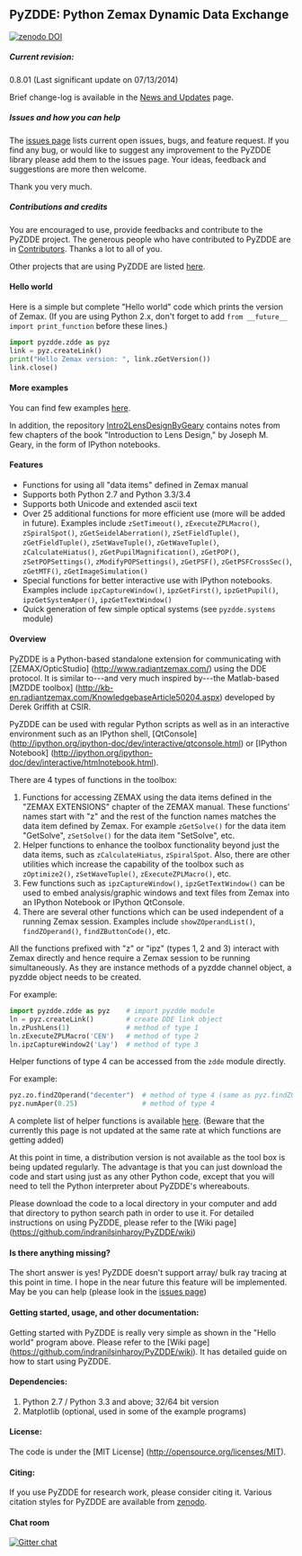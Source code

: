 ## PyZDDE: Python Zemax Dynamic Data Exchange

[![zenodo DOI](https://zenodo.org/badge/3811/indranilsinharoy/PyZDDE.png)](https://zenodo.org/record/9852?ln=en)

##### Current revision:

0.8.01 (Last significant update on 07/13/2014)

Brief change-log is available in the [News and Updates](https://github.com/indranilsinharoy/PyZDDE/wiki/News-and-updates) page.

##### Issues and how you can help

The  [issues page](https://github.com/indranilsinharoy/PyZDDE/issues?state=open) lists current open issues, bugs, and feature request. If you find any bug, or would like to suggest any improvement to the PyZDDE library please add them to the issues page. Your ideas, feedback and suggestions are more then welcome.

Thank you very much.

##### Contributions and credits

You are encouraged to use, provide feedbacks and contribute to the PyZDDE project. The generous people who have contributed to PyZDDE are in [Contributors](https://github.com/indranilsinharoy/PyZDDE/wiki/Contributors). Thanks a lot to all of you.

Other projects that are using PyZDDE are listed [here](https://github.com/indranilsinharoy/PyZDDE/wiki/Projects-using-PyZDDE).

#### Hello world

Here is a simple but complete "Hello world" code which prints the version of Zemax. 
(If you are using Python 2.x, don't forget to add `from __future__ import print_function`
before these lines.)   

```python
import pyzdde.zdde as pyz
link = pyz.createLink()
print("Hello Zemax version: ", link.zGetVersion())
link.close()
```

#### More examples

You can find few examples [here](http://nbviewer.ipython.org/github/indranilsinharoy/PyZDDE/tree/master/Examples/). 

In addition, the repository [Intro2LensDesignByGeary](https://github.com/indranilsinharoy/Intro2LensDesignByGeary) contains notes from few chapters of the book "Introduction to Lens Design," by Joseph M. Geary, in the form of IPython notebooks. 


#### Features

* Functions for using all "data items" defined in Zemax manual
* Supports both Python 2.7 and Python 3.3/3.4
* Supports both Unicode and extended ascii text
* Over 25 additional functions for more efficient use (more will be added in future). Examples include `zSetTimeout()`, `zExecuteZPLMacro()`, `zSpiralSpot()`, `zGetSeidelAberration()`, `zSetFieldTuple()`, `zGetFieldTuple()`, `zSetWaveTuple()`, `zGetWaveTuple()`, `zCalculateHiatus()`, `zGetPupilMagnification()`, `zGetPOP()`, `zSetPOPSettings()`, `zModifyPOPSettings()`, `zGetPSF()`, `zGetPSFCrossSec()`, `zGetMTF()`, `zGetImageSimulation()`
* Special functions for better interactive use with IPython notebooks. Examples include `ipzCaptureWindow()`, `ipzGetFirst()`, `ipzGetPupil()`, `ipzGetSystemAper()`, `ipzGetTextWindow()`
* Quick generation of few simple optical systems (see `pyzdde.systems` module)


#### Overview

PyZDDE is a Python-based standalone extension for communicating with [ZEMAX/OpticStudio] (http://www.radiantzemax.com/) using the DDE protocol. It is similar to---and very much inspired by---the Matlab-based [MZDDE toolbox] (http://kb-en.radiantzemax.com/KnowledgebaseArticle50204.aspx) developed by Derek Griffith at CSIR.

PyZDDE can be used with regular Python scripts as well as in an interactive environment such as an IPython shell, [QtConsole] (http://ipython.org/ipython-doc/dev/interactive/qtconsole.html) or [IPython Notebook] (http://ipython.org/ipython-doc/dev/interactive/htmlnotebook.html). 

There are 4 types of functions in the toolbox:

1.  Functions for accessing ZEMAX using the data items defined in the "ZEMAX EXTENSIONS" chapter of the ZEMAX manual. These functions' names start with "z" and the rest of the function names matches the data item defined by Zemax. For example `zGetSolve()` for the data item "GetSolve", `zSetSolve()` for the data item "SetSolve", etc.
2.  Helper functions to enhance the toolbox functionality beyond just the data items, such as `zCalculateHiatus`, `zSpiralSpot`. Also, there are other utilities which increase the capability of the toolbox such as `zOptimize2()`, `zSetWaveTuple()`, `zExecuteZPLMacro()`, etc. 
3.  Few functions such as `ipzCaptureWindow()`, `ipzGetTextWindow()` can be used to embed analysis/graphic windows and text files from Zemax into an IPython Notebook or IPython QtConsole.
4.  There are several other functions which can be used independent of a running Zemax session. Examples include `showZOperandList()`, `findZOperand()`, `findZButtonCode()`, etc.


All the functions prefixed with "z" or "ipz"  (types 1, 2 and 3) interact with Zemax directly and hence require a Zemax session to be running simultaneously. As they are instance methods of a pyzdde channel object, a pyzdde object needs to be created.

For example:

```python
import pyzdde.zdde as pyz    # import pyzdde module
ln = pyz.createLink()        # create DDE link object
ln.zPushLens(1)              # method of type 1
ln.zExecuteZPLMacro('CEN')   # method of type 2
ln.ipzCaptureWindow2('Lay')  # method of type 3
```

Helper functions of type 4 can be accessed from the `zdde` module directly.

For example:

```python
pyz.zo.findZOperand("decenter")  # method of type 4 (same as pyz.findZOperand)
pyz.numAper(0.25)                # method of type 4
```

A complete list of helper functions is available [here](https://github.com/indranilsinharoy/PyZDDE/wiki/List-of-helper-functions-in-PyZDDE). (Beware that the currently this page is not updated at the same rate at which functions are getting added)

At this point in time, a distribution version is not available as the tool box is being updated regularly. The advantage is that you can just download the code and start using just as any other Python code, except that you will need to tell the Python interpreter about PyZDDE's whereabouts.

Please download the code to a local directory in your computer and add that directory to python search path in order to use it. For detailed instructions on using PyZDDE, please refer to the [Wiki page] (https://github.com/indranilsinharoy/PyZDDE/wiki)


#### Is there anything missing?
The short answer is yes! PyZDDE doesn't support array/ bulk ray tracing at this point in time. I hope in the near future this feature will be implemented. May be you can help (please look in the [issues page](https://github.com/indranilsinharoy/PyZDDE/issues/21))


#### Getting started, usage, and other documentation:
Getting started with PyZDDE is really very simple as shown in the "Hello world" program above. Please refer to the [Wiki page] (https://github.com/indranilsinharoy/PyZDDE/wiki). It has detailed guide on how to start using PyZDDE.

#### Dependencies:

1.   Python 2.7 / Python 3.3 and above; 32/64 bit version
2.   Matplotlib (optional, used in some of the example programs)

#### License:
The code is under the [MIT License] (http://opensource.org/licenses/MIT).

#### Citing: 

If you use PyZDDE for research work, please consider citing it. Various citation styles for PyZDDE are available from [zenodo](https://zenodo.org/record/9852?ln=en).

#### Chat room
[![Gitter chat](https://badges.gitter.im/indranilsinharoy/PyZDDE.png)](https://gitter.im/indranilsinharoy/PyZDDE)